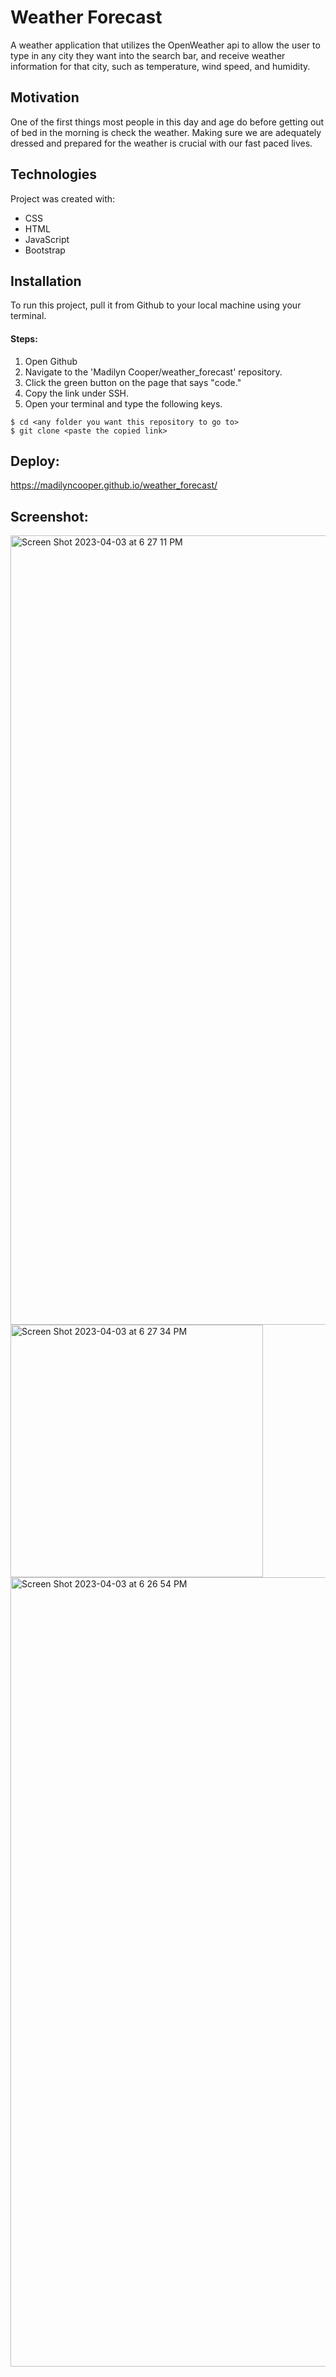 # Weather Forecast

A weather application that utilizes the OpenWeather api to allow the user to type in any city they want into the search bar, and receive weather information for that city, such as temperature, wind speed, and humidity. 

## Motivation

One of the first things most people in this day and age do before getting out of bed in the morning is check the weather. Making sure we are adequately dressed and prepared for the weather is crucial with our fast paced lives. 

## Technologies

Project was created with:
* CSS
* HTML
* JavaScript
* Bootstrap

## Installation

To run this project, pull it from Github to your local machine using your terminal.
   
#### Steps: 

1. Open Github
2. Navigate to the 'Madilyn Cooper/weather_forecast' repository. 
3. Click the green button on the page that says "code."
4. Copy the link under SSH. 
5. Open your terminal and type the following keys.

```
$ cd <any folder you want this repository to go to>
$ git clone <paste the copied link>
```
## Deploy:

https://madilyncooper.github.io/weather_forecast/

 ## Screenshot:
 
<img width="1263" alt="Screen Shot 2023-04-03 at 6 27 11 PM" src="https://user-images.githubusercontent.com/124405920/229662717-115863a9-5cf6-42e1-8d12-7458773a0eeb.png">
<img width="404" alt="Screen Shot 2023-04-03 at 6 27 34 PM" src="https://user-images.githubusercontent.com/124405920/229662754-1925dcf1-4017-4cdd-b630-0933ef1daec8.png">
<img width="1263" alt="Screen Shot 2023-04-03 at 6 26 54 PM" src="https://user-images.githubusercontent.com/124405920/229662787-391f7fb1-1821-402e-9f83-8390082beb21.png">
